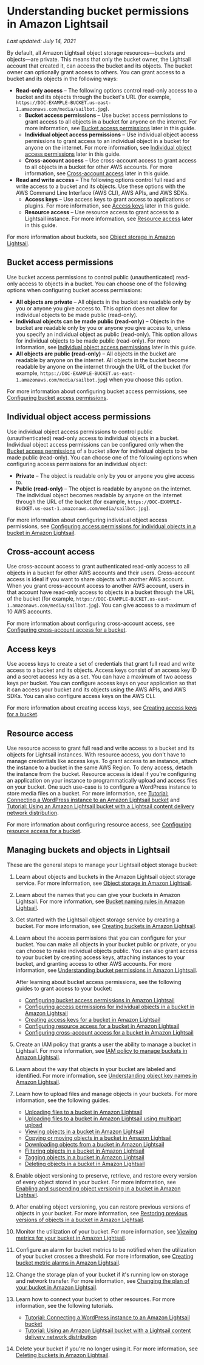 # Understanding bucket permissions in Amazon Lightsail<a name="amazon-lightsail-understanding-bucket-permissions"></a>

 *Last updated: July 14, 2021* 

By default, all Amazon Lightsail object storage resources—buckets and objects—are private\. This means that only the bucket owner, the Lightsail account that created it, can access the bucket and its objects\. The bucket owner can optionally grant access to others\. You can grant access to a bucket and its objects in the following ways:
+ **Read\-only access** – The following options control read\-only access to a bucket and its objects through the bucket's URL \(for example, `https://DOC-EXAMPLE-BUCKET.us-east-1.amazonaws.com/media/sailbot.jpg`\)\.
  + **Bucket access permissions** – Use bucket access permissions to grant access to all objects in a bucket for anyone on the internet\. For more information, see [Bucket access permissions](#bucket-access-permissions) later in this guide\.
  + **Individual object access permissions** – Use individual object access permissions to grant access to an individual object in a bucket for anyone on the internet\. For more information, see [Individual object access permissions](#individual-bucket-object-access-permissions) later in this guide\.
  + **Cross\-account access** – Use cross\-account access to grant access to all objects in a bucket for other AWS accounts\. For more information, see [Cross\-account access](#cross-account-access) later in this guide\.
+ **Read and write access** – The following options control full read and write access to a bucket and its objects\. Use these options with the AWS Command Line Interface \(AWS CLI\), AWS APIs, and AWS SDKs\.
  + **Access keys** – Use access keys to grant access to applications or plugins\. For more information, see [Access keys](#bucket-access-keys) later in this guide\.
  + **Resource access** – Use resource access to grant access to a Lightsail instance\. For more information, see [Resource access](#bucket-resource-access) later in this guide\.

For more information about buckets, see [Object storage in Amazon Lightsail](buckets-in-amazon-lightsail.md)\.

## Bucket access permissions<a name="bucket-access-permissions"></a>

Use bucket access permissions to control public \(unauthenticated\) read\-only access to objects in a bucket\. You can choose one of the following options when configuring bucket access permissions:
+ **All objects are private** – All objects in the bucket are readable only by you or anyone you give access to\. This option does not allow for individual objects to be made public \(read\-only\)\.
+ **Individual objects can be made public \(read\-only\)** – Objects in the bucket are readable only by you or anyone you give access to, unless you specify an individual object as public \(read\-only\)\. This option allows for individual objects to be made public \(read\-only\)\. For more information, see [Individual object access permissions](#individual-bucket-object-access-permissions) later in this guide\.
+ **All objects are public \(read\-only\)** – All objects in the bucket are readable by anyone on the internet\. All objects in the bucket become readable by anyone on the internet through the URL of the bucket \(for example, `https://DOC-EXAMPLE-BUCKET.us-east-1.amazonaws.com/media/sailbot.jpg`\) when you choose this option\.

For more information about configuring bucket access permissions, see [Configuring bucket access permissions](amazon-lightsail-configuring-bucket-permissions.md)\.

## Individual object access permissions<a name="individual-bucket-object-access-permissions"></a>

Use individual object access permissions to control public \(unauthenticated\) read\-only access to individual objects in a bucket\. Individual object access permissions can be configured only when the [Bucket access permissions](#bucket-access-permissions) of a bucket allow for individual objects to be made public \(read\-only\)\. You can choose one of the following options when configuring access permissions for an individual object:
+ **Private** – The object is readable only by you or anyone you give access to\.
+ **Public \(read\-only\)** – The object is readable by anyone on the internet\. The individual object becomes readable by anyone on the internet through the URL of the bucket \(for example, `https://DOC-EXAMPLE-BUCKET.us-east-1.amazonaws.com/media/sailbot.jpg`\)\.

For more information about configuring individual object access permissions, see [Configuring access permissions for individual objects in a bucket in Amazon Lightsail](amazon-lightsail-configuring-individual-object-access.md)\.

## Cross\-account access<a name="cross-account-access"></a>

Use cross\-account access to grant authenticated read\-only access to all objects in a bucket for other AWS accounts and their users\. Cross\-account access is ideal if you want to share objects with another AWS account\. When you grant cross\-account access to another AWS account, users in that account have read\-only access to objects in a bucket through the URL of the bucket \(for example, `https://DOC-EXAMPLE-BUCKET.us-east-1.amazonaws.com/media/sailbot.jpg`\)\. You can give access to a maximum of 10 AWS accounts\.

For more information about configuring cross\-account access, see [Configuring cross\-account access for a bucket](amazon-lightsail-configuring-bucket-cross-account-access.md)\.

## Access keys<a name="bucket-access-keys"></a>

Use access keys to create a set of credentials that grant full read and write access to a bucket and its objects\. Access keys consist of an access key ID and a secret access key as a set\. You can have a maximum of two access keys per bucket\. You can configure access keys on your application so that it can access your bucket and its objects using the AWS APIs, and AWS SDKs\. You can also configure access keys on the AWS CLI\.

For more information about creating access keys, see [Creating access keys for a bucket](amazon-lightsail-creating-bucket-access-keys.md)\.

## Resource access<a name="bucket-resource-access"></a>

Use resource access to grant full read and write access to a bucket and its objects for Lightsail instances\. With resource access, you don't have to manage credentials like access keys\. To grant access to an instance, attach the instance to a bucket in the same AWS Region\. To deny access, detach the instance from the bucket\. Resource access is ideal if you're configuring an application on your instance to programmatically upload and access files on your bucket\. One such use\-case is to configure a WordPress instance to store media files on a bucket\. For more information, see [Tutorial: Connecting a WordPress instance to an Amazon Lightsail bucket](amazon-lightsail-connecting-buckets-to-wordpress.md) and [Tutorial: Using an Amazon Lightsail bucket with a Lightsail content delivery network distribution](amazon-lightsail-using-distributions-with-buckets.md)\.

For more information about configuring resource access, see [Configuring resource access for a bucket](amazon-lightsail-configuring-bucket-resource-access.md)\.

## Managing buckets and objects in Lightsail<a name="bucket-permissions-managing-buckets-and-objects"></a>

These are the general steps to manage your Lightsail object storage bucket:

1. Learn about objects and buckets in the Amazon Lightsail object storage service\. For more information, see [Object storage in Amazon Lightsail](buckets-in-amazon-lightsail.md)\.

1. Learn about the names that you can give your buckets in Amazon Lightsail\. For more information, see [Bucket naming rules in Amazon Lightsail](bucket-naming-rules-in-amazon-lightsail.md)\.

1. Get started with the Lightsail object storage service by creating a bucket\. For more information, see [Creating buckets in Amazon Lightsail](amazon-lightsail-creating-buckets.md)\.

1. Learn about the access permissions that you can configure for your bucket\. You can make all objects in your bucket public or private, or you can choose to make individual objects public\. You can also grant access to your bucket by creating access keys, attaching instances to your bucket, and granting access to other AWS accounts\. For more information, see [Understanding bucket permissions in Amazon Lightsail](#amazon-lightsail-understanding-bucket-permissions)\.

   After learning about bucket access permissions, see the following guides to grant access to your bucket:
   + [Configuring bucket access permissions in Amazon Lightsail](amazon-lightsail-configuring-bucket-permissions.md)
   + [Configuring access permissions for individual objects in a bucket in Amazon Lightsail](amazon-lightsail-configuring-individual-object-access.md)
   + [Creating access keys for a bucket in Amazon Lightsail](amazon-lightsail-creating-bucket-access-keys.md)
   + [Configuring resource access for a bucket in Amazon Lightsail](amazon-lightsail-configuring-bucket-resource-access.md)
   + [Configuring cross\-account access for a bucket in Amazon Lightsail](amazon-lightsail-configuring-bucket-cross-account-access.md)

1. Create an IAM policy that grants a user the ability to manage a bucket in Lightsail\. For more information, see [IAM policy to manage buckets in Amazon Lightsail](amazon-lightsail-bucket-management-policies.md)\.

1. Learn about the way that objects in your bucket are labeled and identified\. For more information, see [Understanding object key names in Amazon Lightsail](understanding-bucket-object-key-names-in-amazon-lightsail.md)\.

1. Learn how to upload files and manage objects in your buckets\. For more information, see the following guides\.
   + [Uploading files to a bucket in Amazon Lightsail](amazon-lightsail-uploading-files-to-a-bucket.md)
   + [Uploading files to a bucket in Amazon Lightsail using multipart upload](amazon-lightsail-uploading-files-to-a-bucket-using-multipart-upload.md)
   + [Viewing objects in a bucket in Amazon Lightsail](amazon-lightsail-viewing-objects-in-a-bucket.md)
   + [Copying or moving objects in a bucket in Amazon Lightsail](amazon-lightsail-copying-moving-bucket-objects.md)
   + [Downloading objects from a bucket in Amazon Lightsail](amazon-lightsail-downloading-bucket-objects.md)
   + [Filtering objects in a bucket in Amazon Lightsail](amazon-lightsail-filtering-bucket-objects.md)
   + [Tagging objects in a bucket in Amazon Lightsail](amazon-lightsail-tagging-bucket-objects.md)
   + [Deleting objects in a bucket in Amazon Lightsail](amazon-lightsail-deleting-bucket-objects.md)

1. Enable object versioning to preserve, retrieve, and restore every version of every object stored in your bucket\. For more information, see [Enabling and suspending object versioning in a bucket in Amazon Lightsail](amazon-lightsail-managing-bucket-object-versioning.md)\.

1. After enabling object versioning, you can restore previous versions of objects in your bucket\. For more information, see [Restoring previous versions of objects in a bucket in Amazon Lightsail](amazon-lightsail-restoring-bucket-object-versions.md)\.

1. Monitor the utilization of your bucket\. For more information, see [Viewing metrics for your bucket in Amazon Lightsail](amazon-lightsail-viewing-bucket-metrics.md)\.

1. Configure an alarm for bucket metrics to be notified when the utilization of your bucket crosses a threshold\. For more information, see [Creating bucket metric alarms in Amazon Lightsail](amazon-lightsail-adding-bucket-metric-alarms.md)\.

1. Change the storage plan of your bucket if it's running low on storage and network transfer\. For more information, see [Changing the plan of your bucket in Amazon Lightsail](amazon-lightsail-changing-bucket-plans.md)\.

1. Learn how to connect your bucket to other resources\. For more information, see the following tutorials\.
   + [Tutorial: Connecting a WordPress instance to an Amazon Lightsail bucket](amazon-lightsail-connecting-buckets-to-wordpress.md)
   + [Tutorial: Using an Amazon Lightsail bucket with a Lightsail content delivery network distribution](amazon-lightsail-using-distributions-with-buckets.md)

1. Delete your bucket if you're no longer using it\. For more information, see [Deleting buckets in Amazon Lightsail](amazon-lightsail-deleting-buckets.md)\.